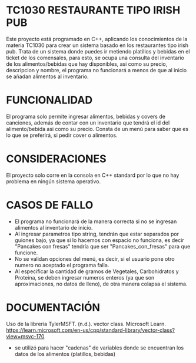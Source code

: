 # TC1030 RESTAURANTE TIPO IRISH PUB
Este proyecto está programado en C++, aplicando los conocimientos de la materia TC1030 para crear un sistema basado en los restaurantes tipo irish pub. Trata de un sistema donde puedes ir metiendo platillos y bebidas en el ticket de los comensales, para esto, se ocupa una consulta del inventario de los alimentos/bebidas que hay disponibles, asi como su precio, descripcion y nombre, el programa no funcionará a menos de que al inicio se añadan alimentos al inventario.

# FUNCIONALIDAD
El programa solo permite ingresar alimentos, bebidas y covers de canciones, además de contar con un inventario que tendrá el id del alimento/bebida asi como su precio.
Consta de un menú para saber que es lo que se preferirá, si pedir cover o alimentos.

# CONSIDERACIONES
El proyecto solo corre en la consola en C++ standard por lo que no hay problema en ningún sistema operativo.

# CASOS DE FALLO
+ El programa no funcionará de la manera correcta si no se ingresan alimentos al inventario de inicio.
+ Al ingresar parametros tipo string, tendrán que estar separados por guiones bajo, ya que si lo hacemos con espacio no funciona, es decir "Pancakes con fresas" tendría que ser "Pancakes_con_fresas" para que funcione.
+ No se validan opciones del menú, es decir, si el usuario pone otro numero no aceptado el programa falla.
+ Al especificar la cantidad de gramos de Vegetales, Carbohidratos y Proteina, se deben ingresar numeros enteros (ya que son aproximaciones, no datos de lleno), de otra manera colapsa el sistema.

# DOCUMENTACIÓN

Uso de la libreria <vector>
TylerMSFT. (n.d.). vector class. Microsoft Learn. https://learn.microsoft.com/en-us/cpp/standard-library/vector-class?view=msvc-170
+ <vector> se utilizó para hacer "cadenas" de variables donde se encuentran los datos de los alimentos (platillos, bebidas)

